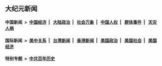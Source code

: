 ## 大纪元新闻

#### 中国新闻 &nbsp;>&nbsp; [中国经济](indexes/ncid283/README.md?06160045) &nbsp;| &nbsp; [大陆政治](indexes/ncid277/README.md?06160045) &nbsp;| &nbsp; [社会万象](indexes/ncid282/README.md?06160045) &nbsp;| &nbsp; [中国人权](indexes/ncid278/README.md?06160045) &nbsp;| &nbsp; [群体事件](indexes/ncid279/README.md?06160045) &nbsp;| &nbsp; [天灾人祸](indexes/ncid280/README.md?06160045)

#### 国际新闻 &nbsp;>&nbsp; [美中关系](indexes/nf1412576/README.md?06160045) &nbsp;| &nbsp; [台湾新闻](indexes/ncid1349361/README.md?06160045) &nbsp;| &nbsp; [香港新闻](indexes/ncid1349362/README.md?06160045) &nbsp;| &nbsp; [美国政治](indexes/ncid1078159/README.md?06160045) &nbsp;| &nbsp; [美国社会](indexes/ncid1078160/README.md?06160045) &nbsp;| &nbsp; [美国经济](indexes/ncid1078158/README.md?06160045)

#### 特别专题 &nbsp;>&nbsp; [中共百年历史](https://github.com/easy2view/epoch-special/blob/master/README.md?06160045)  
